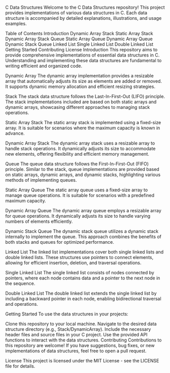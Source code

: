 C Data Structures
Welcome to the C Data Structures repository! This project provides implementations of various data structures in C. Each data structure is accompanied by detailed explanations, illustrations, and usage examples.

Table of Contents
Introduction
Dynamic Array
Stack
Static Array Stack
Dynamic Array Stack
Queue
Static Array Queue
Dynamic Array Queue
Dynamic Stack Queue
Linked List
Single Linked List
Double Linked List
Getting Started
Contributing
License
Introduction
This repository aims to provide comprehensive implementations of essential data structures in C. Understanding and implementing these data structures are fundamental to writing efficient and organized code.


Dynamic Array
The dynamic array implementation provides a resizable array that automatically adjusts its size as elements are added or removed. It supports dynamic memory allocation and efficient resizing strategies.


Stack
The stack data structure follows the Last-In-First-Out (LIFO) principle. The stack implementations included are based on both static arrays and dynamic arrays, showcasing different approaches to managing stack operations.

Static Array Stack
The static array stack is implemented using a fixed-size array. It is suitable for scenarios where the maximum capacity is known in advance.


Dynamic Array Stack
The dynamic array stack uses a resizable array to handle stack operations. It dynamically adjusts its size to accommodate new elements, offering flexibility and efficient memory management.


Queue
The queue data structure follows the First-In-First-Out (FIFO) principle. Similar to the stack, queue implementations are provided based on static arrays, dynamic arrays, and dynamic stacks, highlighting various methods of implementing queues.

Static Array Queue
The static array queue uses a fixed-size array to manage queue operations. It is suitable for scenarios with a predefined maximum capacity.


Dynamic Array Queue
The dynamic array queue employs a resizable array for queue operations. It dynamically adjusts its size to handle varying numbers of elements efficiently.


Dynamic Stack Queue
The dynamic stack queue utilizes a dynamic stack internally to implement the queue. This approach combines the benefits of both stacks and queues for optimized performance.


Linked List
The linked list implementations cover both single linked lists and double linked lists. These structures use pointers to connect elements, allowing for efficient insertion, deletion, and traversal operations.

Single Linked List
The single linked list consists of nodes connected by pointers, where each node contains data and a pointer to the next node in the sequence.


Double Linked List
The double linked list extends the single linked list by including a backward pointer in each node, enabling bidirectional traversal and operations.


Getting Started
To use the data structures in your projects:

Clone this repository to your local machine.
Navigate to the desired data structure directory (e.g., Stack/DynamicArray).
Include the necessary header files and source files in your C project.
Use the provided API functions to interact with the data structures.
Contributing
Contributions to this repository are welcome! If you have suggestions, bug fixes, or new implementations of data structures, feel free to open a pull request.

License
This project is licensed under the MIT License - see the LICENSE file for details.
